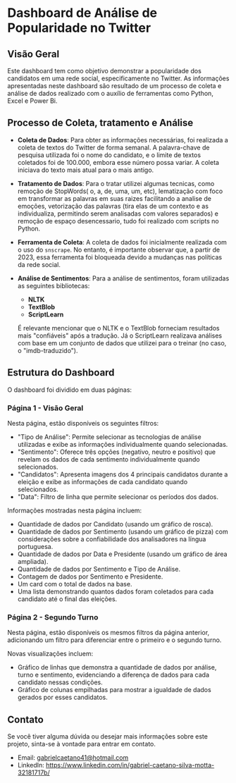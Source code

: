# Dashboard de Análise de Popularidade no Twitter

## Visão Geral

Este dashboard tem como objetivo demonstrar a popularidade dos candidatos em uma rede social, especificamente no Twitter. As informações apresentadas neste dashboard são resultado de um processo de coleta e análise de dados realizado com o auxílio de ferramentas como Python, Excel e Power Bi.

## Processo de Coleta, tratamento e Análise

- **Coleta de Dados**: Para obter as informações necessárias, foi realizada a coleta de textos do Twitter de forma semanal. A palavra-chave de pesquisa utilizada foi o nome do candidato, e o limite de textos coletados foi de 100.000, embora esse número possa variar. A coleta iniciava do texto mais atual para o mais antigo.

- **Tratamento de Dados**: Para o tratar utilizei algumas tecnicas, como remoção de StopWords( o, a, de, uma, um, etc), lematização com foco em transformar as palavras em suas raizes facilitando a analise de emoções, vetorização das palavras (tira elas de um contexto e as individualiza, permitindo serem analisadas com valores separados) e remoção de espaço desencessario, tudo foi realizado com scripts no Python.

- **Ferramenta de Coleta**: A coleta de dados foi inicialmente realizada com o uso do `snscrape`. No entanto, é importante observar que, a partir de 2023, essa ferramenta foi bloqueada devido a mudanças nas políticas da rede social.

- **Análise de Sentimentos**: Para a análise de sentimentos, foram utilizadas as seguintes bibliotecas:
  - **NLTK**
  - **TextBlob**
  - **ScriptLearn**
  
  É relevante mencionar que o NLTK e o TextBlob forneciam resultados mais "confiáveis" após a tradução. Já o ScriptLearn realizava análises com base em um conjunto de dados que utilizei para o treinar (no caso, o "imdb-traduzido").

## Estrutura do Dashboard

O dashboard foi dividido em duas páginas:

### Página 1 - Visão Geral

Nesta página, estão disponíveis os seguintes filtros:

- "Tipo de Análise": Permite selecionar as tecnologias de análise utilizadas e exibe as informações individualmente quando selecionadas.
- "Sentimento": Oferece três opções (negativo, neutro e positivo) que revelam os dados de cada sentimento individualmente quando selecionados.
- "Candidatos": Apresenta imagens dos 4 principais candidatos durante a eleição e exibe as informações de cada candidato quando selecionados.
- "Data": Filtro de linha que permite selecionar os períodos dos dados.

Informações mostradas nesta página incluem:

- Quantidade de dados por Candidato (usando um gráfico de rosca).
- Quantidade de dados por Sentimento (usando um gráfico de pizza) com considerações sobre a confiabilidade dos analisadores na língua portuguesa.
- Quantidade de dados por Data e Presidente (usando um gráfico de área ampliada).
- Quantidade de dados por Sentimento e Tipo de Análise.
- Contagem de dados por Sentimento e Presidente.
- Um card com o total de dados na base.
- Uma lista demonstrando quantos dados foram coletados para cada candidato até o final das eleições.

### Página 2 - Segundo Turno

Nesta página, estão disponíveis os mesmos filtros da página anterior, adicionando um filtro para diferenciar entre o primeiro e o segundo turno.

Novas visualizações incluem:

- Gráfico de linhas que demonstra a quantidade de dados por análise, turno e sentimento, evidenciando a diferença de dados para cada candidato nessas condições.
- Gráfico de colunas empilhadas para mostrar a igualdade de dados gerados por esses candidatos.

## Contato

Se você tiver alguma dúvida ou desejar mais informações sobre este projeto, sinta-se à vontade para entrar em contato.

- Email: gabrielcaetano41@hotmail.com
- LinkedIn: https://www.linkedin.com/in/gabriel-caetano-silva-motta-32181717b/
